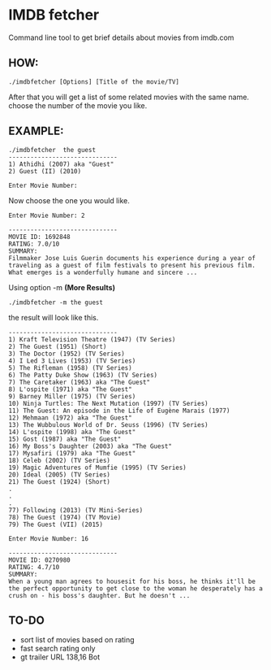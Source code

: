 # IMDB fetcher
Command line tool to get brief details about movies from imdb.com

## HOW:

```
./imdbfetcher [Options] [Title of the movie/TV]
```

After that you will get a list of some related movies with the same name. choose the number of the movie you like.

## EXAMPLE:

```
./imdbfetcher  the guest
------------------------------
1) Athidhi (2007) aka "Guest"
2) Guest (II) (2010)

Enter Movie Number:
```
Now choose the one you would like.

```
Enter Movie Number: 2

------------------------------
MOVIE ID: 1692848
RATING: 7.0/10
SUMMARY:
Filmmaker Jose Luis Guerin documents his experience during a year of traveling as a guest of film festivals to present his previous film. What emerges is a wonderfully humane and sincere ...
```
Using option -m **(More Results)**

```
./imdbfetcher -m the guest

```

the result will look like this.

``` 
------------------------------
1) Kraft Television Theatre (1947) (TV Series)
2) The Guest (1951) (Short)
3) The Doctor (1952) (TV Series)
4) I Led 3 Lives (1953) (TV Series)
5) The Rifleman (1958) (TV Series)
6) The Patty Duke Show (1963) (TV Series)
7) The Caretaker (1963) aka "The Guest"
8) L'ospite (1971) aka "The Guest"
9) Barney Miller (1975) (TV Series)
10) Ninja Turtles: The Next Mutation (1997) (TV Series)
11) The Guest: An episode in the Life of Eugène Marais (1977)
12) Mehmaan (1972) aka "The Guest"
13) The Wubbulous World of Dr. Seuss (1996) (TV Series)
14) L'ospite (1998) aka "The Guest"
15) Gost (1987) aka "The Guest"
16) My Boss's Daughter (2003) aka "The Guest"
17) Mysafiri (1979) aka "The Guest"
18) Celeb (2002) (TV Series)
19) Magic Adventures of Mumfie (1995) (TV Series)
20) Ideal (2005) (TV Series)
21) The Guest (1924) (Short)
.
.
.
77) Following (2013) (TV Mini-Series)
78) The Guest (1974) (TV Movie)
79) The Guest (VII) (2015)

Enter Movie Number: 16

------------------------------
MOVIE ID: 0270980
RATING: 4.7/10
SUMMARY:
When a young man agrees to housesit for his boss, he thinks it'll be the perfect opportunity to get close to the woman he desperately has a crush on - his boss's daughter. But he doesn't ...
```

## TO-DO

* sort list of movies based on rating
* fast search rating only
* gt trailer URL
                                                        138,16        Bot


